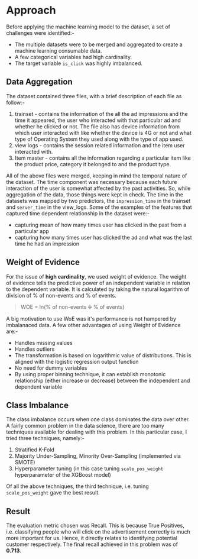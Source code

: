 # Approach
Before applying the machine learning model to the dataset, a set of challenges were identified:-
- The multiple datasets were to be merged and aggregated to create a machine learning consumable data.
- A few categorical variables had high cardinality.
- The target variable `is_click` was highly imbalanced.

## Data Aggregation
The dataset contained three files, with a brief description of each file as follow:-
1. trainset - contains the information of the all the ad impressions and the time it appeared, the user who interacted with that particular ad and whether he clicked or not. The file also has device information from which user interacted with like whether the device is 4G or not and what type of Operating System they used along with the type of app used.
2. view logs - contains the session related information and the item user interacted with.
3. Item master - contains all the information regarding a particular item like the product price, category it belonged to and the product type.

All of the above files were merged, keeping in mind the temporal nature of the dataset. The time component was necessary because each future interaction of the user is somewhat affected by the past activities. So, while aggregation of the data, those things were kept in check. The time in the datasets was mapped by two predictors, the `impression_time` in the trainset and `server_time` in the view_logs. Some of the examples of the features that captured time dependent relationship in the dataset were:-
- capturing mean of how many times user has clicked in the past from a particular app
- capturing how many times user has clicked the ad and what was the last time he had an impression

## Weight of Evidence
For the issue of **high cardinality**, we used weight of evidence. The weight of evidence tells the predictive power of an independent variable in relation to the dependent variable. It is calculated by taking the natural logarithm of division of % of non-events and % of events. 
> WOE = In(% of non-events ➗ % of events)

A big motivation to use WoE was it's performance is not hampered by imbalanaced data. A few other advantages of using Weight of Evidence are:-
- Handles missing values
- Handles outliers
- The transformation is based on logarithmic value of distributions. This is aligned with the logistic regression output function
- No need for dummy variables
- By using proper binning technique, it can establish monotonic relationship (either increase or decrease) between the independent and dependent variable

## Class Imbalance
The class imbalance occurs when one class dominates the data over other. A fairly common problem in the data science, there are too many techniques available for dealing with this problem. In this particular case, I tried three techniques, namely:-
1. Stratified K-Fold
2. Majority Under-Sampling, Minority Over-Sampling (implemented via SMOTE)
3. Hyperparameter tuning (in this case tuning `scale_pos_weight` hyperparameter of the XGBoost model)

Of all the above techniques, the third technique, i.e. tuning `scale_pos_weight` gave the best result.

## Result
The evaluation metric chosen was Recall. This is because True Positives, i.e. classifying people who will click on the advertisement correctly is much more important for us. Hence, it directly relates to identifying potential customer respectively. The final recall achieved in this problem was of **0.713**.
